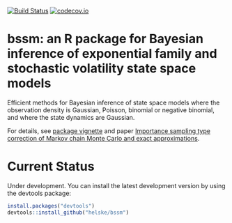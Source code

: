 [![Build Status](https://travis-ci.org/helske/bssm.png?branch=master)](https://travis-ci.org/helske/bssm)
[![codecov.io](http://codecov.io/github/helske/bssm/coverage.svg?branch=master)](http://codecov.io/github/helske/bssm?branch=master)

bssm: an R package for Bayesian inference of exponential family and stochastic volatility state space models
==========================================================================

Efficient methods for Bayesian inference of state space models where the observation density is Gaussian, Poisson, binomial or negative binomial, and where the state dynamics are Gaussian.

For details, see [package vignette](https://github.com/helske/bssm/blob/master/inst/doc/bssm.pdf) and paper [Importance sampling type correction of Markov chain Monte Carlo and exact approximations](http://arxiv.org/abs/1609.02541).

Current Status
==========================================================================
Under development. You can install the latest development version by using the devtools package:

```R
install.packages("devtools")
devtools::install_github("helske/bssm")
```
